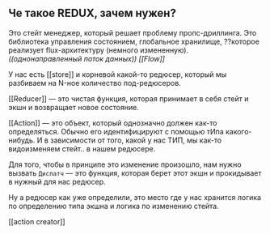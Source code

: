 ## Че такое REDUX, зачем нужен?

Это стейт менеджер, который решает проблему пропс-дриллинга. 
Это библиотека управления состоянием, глобальное хранилище, ??которое реализует flux-архитектуру (немного измененную). *((однонаправленный поток данных)) [[Flow]]*

У нас есть [[store]] и корневой какой-то редюсер, который мы разбиваем на N-ное количество под-редюсеров.

[[Reducer]] — это чистая функция, которая принимает в себя стейт и экшн и возвращает новое состояние.

[[Action]] — это объект, который однозначно должен как-то определяться. 
Обычно его идентифицируют с помощью тИпа какого-нибудь. И в зависимости от того, какой у нас ТИП, мы как-то видоизменяем стейт.. в нашем редюсере. 

Для того, чтобы в принципе это изменение произошло, нам нужно вызвать 
`Диспатч` — это функция, которая берет этот экшн и прокидывает в нужный для нас редюсер. 

Ну а редюсер как уже определили, это место где у нас хранится логика по определению типа экшна и логика по изменению стейта. 

[[action creator]]
